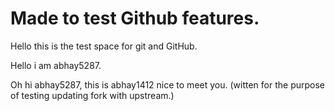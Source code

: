 # Made to test Github features.

Hello this is the test space for git and GitHub.

Hello i am abhay5287.

Oh hi abhay5287, this is abhay1412 nice to meet you. (witten for the purpose of testing updating fork with upstream.)

